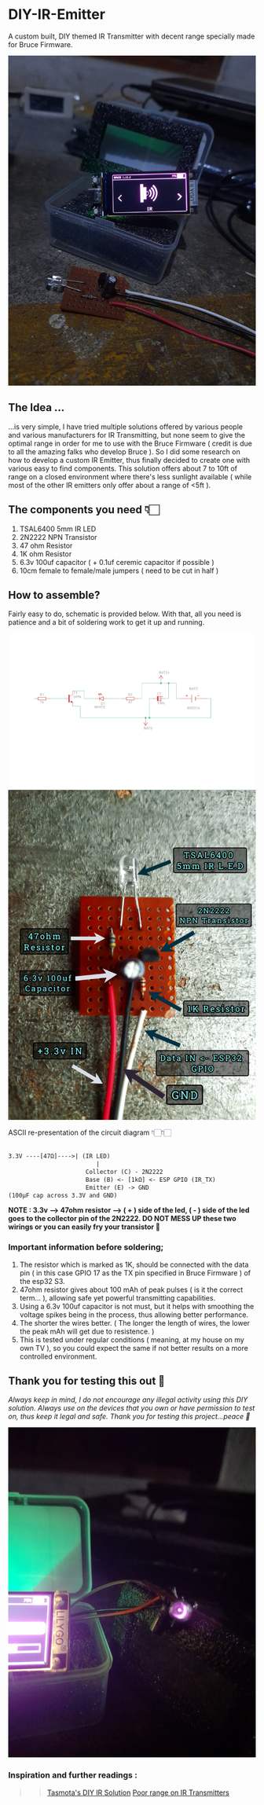 # DIY-IR-Emitter
A custom built, DIY themed IR Transmitter with decent range specially made for Bruce Firmware.

![BruceIRPreview](https://github.com/manuX28-K/DIY-IR-Emitter/blob/main/DIYirPreview.jpg)


## The Idea ...

...is very simple, I have tried multiple solutions offered by various people and various manufacturers for IR Transmitting, but none seem to give the optimal range in order for me to use with the Bruce Firmware ( credit is due to all the amazing falks who develop Bruce ). So I did some research on how to develop a custom IR Emitter, thus finally decided to create one with various easy to find components. This solution offers about 7 to 10ft of range on a closed environment where there's less sunlight available ( while most of the other IR emitters only offer about a range of <5ft ). 


## The components you need 👇🏻

1. TSAL6400 5mm IR LED
2. 2N2222 NPN Transistor
3. 47 ohm Resistor
4. 1K ohm Resistor
5. 6.3v 100uf capacitor ( + 0.1uf ceremic capacitor if possible )
6. 10cm female to female/male jumpers ( need to be cut in half )

## How to assemble?

Fairly easy to do, schematic is provided below. With that, all you need is patience and a bit of soldering work to get it up and running.

![CircuitDiagram](https://github.com/manuX28-K/DIY-IR-Emitter/blob/main/CircuitDiagram.png)
![CircuitDiagram2](https://github.com/manuX28-K/DIY-IR-Emitter/blob/main/Diagram2.jpg)

ASCII re-presentation of the circuit diagram 👇🏻👇🏻
```

3.3V ----[47Ω]---->| (IR LED)
                         |
                      Collector (C) - 2N2222
                      Base (B) <- [1kΩ] <- ESP GPIO (IR_TX)
                      Emitter (E) -> GND
(100µF cap across 3.3V and GND)

```
**NOTE : 3.3v --> 47ohm resistor --> ( + ) side of the led, ( - ) side of the led goes to the collector pin of the 2N2222. DO NOT MESS UP these two wirings or you can easily fry your transistor 🤒**

### Important information before soldering;

1. The resistor which is marked as 1K, should be connected with the data pin ( in this case GPIO 17 as the TX pin specified in Bruce Firmware ) of the esp32 S3.
2. 47ohm resistor gives about 100 mAh of peak pulses ( is it the correct term... ), allowing safe yet powerful transmitting capabilities.
3. Using a 6.3v 100uf capacitor is not must, but it helps with smoothing the voltage spikes being in the process, thus allowing better performance.
4. The shorter the wires better. ( The longer the length of wires, the lower the peak mAh will get due to resistence. )
5. This is tested under regular conditions ( meaning, at my house on my own TV ), so you could expect the same if not better results on a more controlled environment.

## Thank you for testing this out 🩷

*Always keep in mind, I do not encourage any illegal activity using this DIY solution. Always use on the devices that you own or have permission to test on, thus keep it legal and safe. Thank you for testing this project...peace 🫡*

![InAction](https://github.com/manuX28-K/DIY-IR-Emitter/blob/main/InAction.jpg)


### Inspiration and further readings :
>> [Tasmota's DIY IR Solution](https://tasmota.github.io/docs/IR-Remote/#related-projects)
>> [Poor range on IR Transmitters](https://www.reddit.com/r/AskElectronics/comments/183mhh6/increase_voltage_power_for_ir_led_powered_by_33v/)
